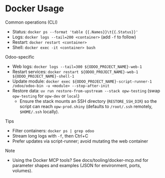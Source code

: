 # Docker Usage

Common operations (CLI)

- Status: `docker ps --format 'table {{.Names}}\t{{.Status}}'`
- Logs: `docker logs --tail=200 <container>` (add `-f` to follow)
- Restart: `docker restart <container>`
- Shell: `docker exec -it <container> bash`

Odoo-specific

- Web logs: `docker logs --tail=300 ${ODOO_PROJECT_NAME}-web-1`
- Restart services: `docker restart ${ODOO_PROJECT_NAME}-web-1 ${ODOO_PROJECT_NAME}-shell-1`
- Update module: `docker exec ${ODOO_PROJECT_NAME}-script-runner-1 /odoo/odoo-bin -u <module> --stop-after-init`
- Restore data: `uv run restore-from-upstream --stack opw-testing` (swap `opw-testing` for `opw-dev` or `local`)
    - Ensure the stack mounts an SSH directory (`RESTORE_SSH_DIR`) so the script can reach `opw-prod.shiny` (defaults to
      `/root/.ssh` remotely, `$HOME/.ssh` locally).

Tips

- Filter containers: `docker ps | grep odoo`
- Stream long logs with `-f`, then Ctrl+C
- Prefer updates via script-runner; avoid mutating the web container

Note

- Using the Docker MCP tools? See docs/tooling/docker-mcp.md for parameter shapes and examples (JSON for environment,
  ports, volumes).
